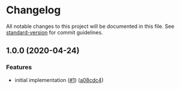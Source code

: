 # Changelog

All notable changes to this project will be documented in this file. See [standard-version](https://github.com/conventional-changelog/standard-version) for commit guidelines.

## 1.0.0 (2020-04-24)


### Features

* initial implementation ([#1](https://github.com/moxystudio/react-icon/issues/1)) ([a08cdc4](https://github.com/moxystudio/react-icon/commit/a08cdc482eef67d801f2255a8db983917fd735d2))
